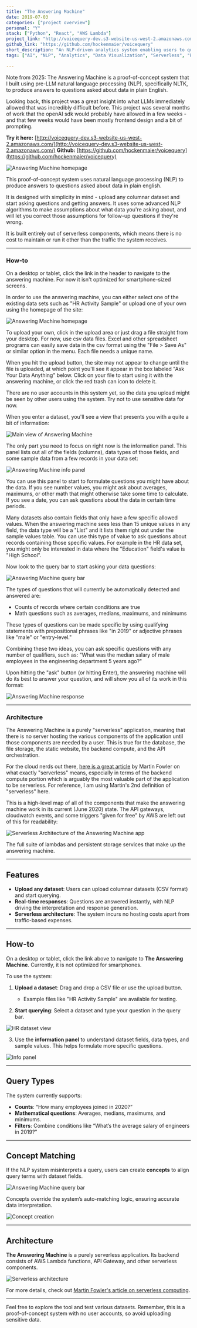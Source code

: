 ```yaml
---
title: "The Answering Machine"
date: 2019-07-03
categories: ["project overview"]
personal: "Y"
stack: ["Python", "React", "AWS Lambda"]
project_link: "http://voicequery-dev.s3-website-us-west-2.amazonaws.com/"
github_link: "https://github.com/hockenmaier/voicequery"
short_description: "An NLP-driven analytics system enabling users to query their data in plain English."
tags: ["AI", "NLP", "Analytics", "Data Visualization", "Serverless", "Python", "React", "AWS Lambda", "Rapid Prototyping", "System Design"]

---
```


Note from 2025: The Answering Machine is a proof-of-concept system that I built using pre-LLM natural language processing (NLP), specifically NLTK, to produce answers to questions asked about data in plain English.

Looking back, this project was a great insight into what LLMs immediately allowed that was incredibly difficult before.  This project was several months of work that the openAI sdk would probably have allowed in a few weeks - and that few weeks would have been mostly frontend design and a bit of prompting.

**Try it here:** [http://voicequery-dev.s3-website-us-west-2.amazonaws.com/](http://voicequery-dev.s3-website-us-west-2.amazonaws.com/)
**Github:** [https://github.com/hockenmaier/voicequery](https://github.com/hockenmaier/voicequery)


![Answering Machine homepage](/images/answering_machine_uploads.png)

This proof-of-concept system uses natural language processing (NLP) to produce answers to questions asked about data in plain english.

It is designed with simplicity in mind - upload any columnar dataset and start asking questions and getting answers. It uses some advanced NLP algorithms to make assumptions about what data you're asking about, and will let you correct those assumptions for follow-up questions if they're wrong.

It is built entirely out of serverless components, which means there is no cost to maintain or run it other than the traffic the system receives.

---

### How-to

On a desktop or tablet, click the link in the header to navigate to the answering machine. For now it isn't optimized for smartphone-sized screens.

In order to use the answering machine, you can either select one of the existing data sets such as "HR Activity Sample" or upload one of your own using the homepage of the site:

![Answering Machine homepage](/images/answering_machine_uploads.png)

To upload your own, click in the upload area or just drag a file straight from your desktop. For now, use csv data files. Excel and other spreadsheet programs can easily save data in the csv format using the "File > Save As" or similar option in the menu. Each file needs a unique name.

When you hit the upload button, the site may not appear to change until the file is uploaded, at which point you'll see it appear in the box labeled "Ask Your Data Anything" below. Click on your file to start using it with the answering machine, or click the red trash can icon to delete it.

There are no user accounts in this system yet, so the data you upload might be seen by other users using the system. Try not to use sensitive data for now.

When you enter a dataset, you'll see a view that presents you with a quite a bit of information:

![Main view of Answering Machine](/images/answering_machine_hr.png)

The only part you need to focus on right now is the information panel. This panel lists out all of the fields (columns), data types of those fields, and some sample data from a few records in your data set:

![Answering Machine info panel](/images/answering_machine_info.png)

You can use this panel to start to formulate questions you might have about the data. If you see number values, you might ask about averages, maximums, or other math that might otherwise take some time to calculate. If you see a date, you can ask questions about the data in certain time periods.

Many datasets also contain fields that only have a few specific allowed values. When the answering machine sees less than 15 unique values in any field, the data type will be a "List" and it lists them right out under the sample values table. You can use this type of value to ask questions about records containing those specific values. For example in the HR data set, you might only be interested in data where the "Education" field's value is "High School".

Now look to the query bar to start asking your data questions:

![Answering Machine query bar](/images/answering_machine_query.png)

The types of questions that will currently be automatically detected and answered are:
- Counts of records where certain conditions are true
- Math questions such as averages, medians, maximums, and minimums

These types of questions can be made specific by using qualifying statements with prepositional phrases like "in 2019" or adjective phrases like "male" or "entry-level."

Combining these two ideas, you can ask specific questions with any number of qualifiers, such as: "What was the median salary of male employees in the engineering department 5 years ago?"

Upon hitting the "ask" button (or hitting Enter), the answering machine will do its best to answer your question, and will show you all of its work in this format:

![Answering Machine response](/images/answering_machine_answer.png)

---

### Architecture

The Answering Machine is a purely "serverless" application, meaning that there is no server hosting the various components of the application until those components are needed by a user. This is true for the database, the file storage, the static website, the backend compute, and the API orchestration.

For the cloud nerds out there, [here is a great article](https://martinfowler.com/articles/serverless.html) by Martin Fowler on what exactly "serverless" means, especially in terms of the backend compute portion which is arguably the most valuable part of the application to be serverless. For reference, I am using Martin's 2nd definition of "serverless" here.

This is a high-level map of all of the components that make the answering machine work in its current (June 2020) state. The API gateways, cloudwatch events, and some triggers "given for free" by AWS are left out of this for readability:

![Serverless Architecture of the Answering Machine app](/images/answering_machine_architecture.png)

The full suite of lambdas and persistent storage services that make up the answering machine.

---

## Features  

- **Upload any dataset**: Users can upload columnar datasets (CSV format) and start querying.  
- **Real-time responses**: Questions are answered instantly, with NLP driving the interpretation and response generation.  
- **Serverless architecture**: The system incurs no hosting costs apart from traffic-based expenses.  

---

## How-to  

On a desktop or tablet, click the link above to navigate to **The Answering Machine**. Currently, it is not optimized for smartphones.  

To use the system:  

1. **Upload a dataset**: Drag and drop a CSV file or use the upload button.  
    - Example files like "HR Activity Sample" are available for testing.  

2. **Start querying**: Select a dataset and type your question in the query bar.  

![HR dataset view](/images/answering_machine_hr.png)  

3. Use the **information panel** to understand dataset fields, data types, and sample values. This helps formulate more specific questions.  

![Info panel](/images/answering_machine_info.png)  

---

## Query Types  

The system currently supports:  

- **Counts**: “How many employees joined in 2020?”  
- **Mathematical questions**: Averages, medians, maximums, and minimums.  
- **Filters**: Combine conditions like “What’s the average salary of engineers in 2019?”  

---

## Concept Matching  

If the NLP system misinterprets a query, users can create **concepts** to align query terms with dataset fields.  

![Answering Machine query bar](/images/answering_machine_query.png)  

Concepts override the system’s auto-matching logic, ensuring accurate data interpretation.  

![Concept creation](/images/answering_machine_concept.png)  

---

## Architecture  

**The Answering Machine** is a purely serverless application. Its backend consists of AWS Lambda functions, API Gateway, and other serverless components.  

![Serverless architecture](/images/answering_machine_architecture.png)  

For more details, check out [Martin Fowler's article on serverless computing](https://martinfowler.com/articles/serverless.html).  

---

Feel free to explore the tool and test various datasets. Remember, this is a proof-of-concept system with no user accounts, so avoid uploading sensitive data.
